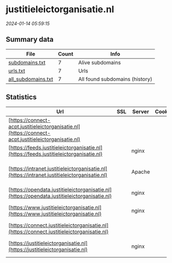 # justitieleictorganisatie.nl
*2024-01-14 05:59:15*
## Summary data
| File       | Count | Info |
|------------|-------|------|
|[subdomains.txt](/data/justitieleictorganisatie.nl/subdomains.txt)|7|Alive subdomains|
|[urls.txt](/data/justitieleictorganisatie.nl/urls.txt)|7|Urls|
|[all_subdomains.txt](/data/justitieleictorganisatie.nl/all_subdomains.txt)|7|All found subdomains (history)|
## Statistics
| Url | SSL | Server | Cookie | HSTS | CSP | XFO | XXP | RP | Tech |Title |
|------------|-------|------|------|------|------|------|------|------|------|------|
|[https://connect-acpt.justitieleictorganisatie.nl](https://connect-acpt.justitieleictorganisatie.nl)| || |:white_check_mark: | 1:white_check_mark: | 2:white_check_mark: | 3:white_check_mark: |HSTS||
|[https://feeds.justitieleictorganisatie.nl](https://feeds.justitieleictorganisatie.nl)| |nginx| |:white_check_mark: | | 1:white_check_mark: | 2:white_check_mark: | 3:white_check_mark: |HSTS Nginx||
|[https://intranet.justitieleictorganisatie.nl](https://intranet.justitieleictorganisatie.nl)| |Apache| |:white_check_mark: |:warning: | 1:white_check_mark: | 2:white_check_mark: | 3:white_check_mark: |Apache HTTP Server HSTS||
|[https://opendata.justitieleictorganisatie.nl](https://opendata.justitieleictorganisatie.nl)| |nginx| |:white_check_mark: | | 1:white_check_mark: | 2:white_check_mark: | 3:white_check_mark: |HSTS Nginx||
|[https://www.justitieleictorganisatie.nl](https://www.justitieleictorganisatie.nl)| |nginx| |:white_check_mark: |:warning: | 1:white_check_mark: | 2:white_check_mark: | 3:white_check_mark: |Bloomreach HSTS Nginx|Home | Justitiël...|
|[https://connect.justitieleictorganisatie.nl](https://connect.justitieleictorganisatie.nl)| || |:white_check_mark: | 1:white_check_mark: | 2:white_check_mark: | 3:white_check_mark: |HSTS||
|[https://justitieleictorganisatie.nl](https://justitieleictorganisatie.nl)| |nginx| |:white_check_mark: |:warning: | 1:white_check_mark: | 2:white_check_mark: | 3:white_check_mark: |HSTS Nginx|301 Moved Perman...|